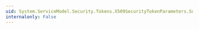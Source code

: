 ```yaml
---
uid: System.ServiceModel.Security.Tokens.X509SecurityTokenParameters.SupportsClientWindowsIdentity
internalonly: False
---
```

